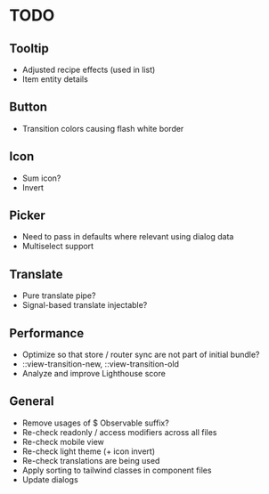 # TODO

## Tooltip

- Adjusted recipe effects (used in list)
- Item entity details

## Button

- Transition colors causing flash white border

## Icon

- Sum icon?
- Invert

## Picker

- Need to pass in defaults where relevant using dialog data
- Multiselect support

## Translate

- Pure translate pipe?
- Signal-based translate injectable?

## Performance

- Optimize so that store / router sync are not part of initial bundle?
- ::view-transition-new, ::view-transition-old
- Analyze and improve Lighthouse score

## General

- Remove usages of $ Observable suffix?
- Re-check readonly / access modifiers across all files
- Re-check mobile view
- Re-check light theme (+ icon invert)
- Re-check translations are being used
- Apply sorting to tailwind classes in component files
- Update dialogs
